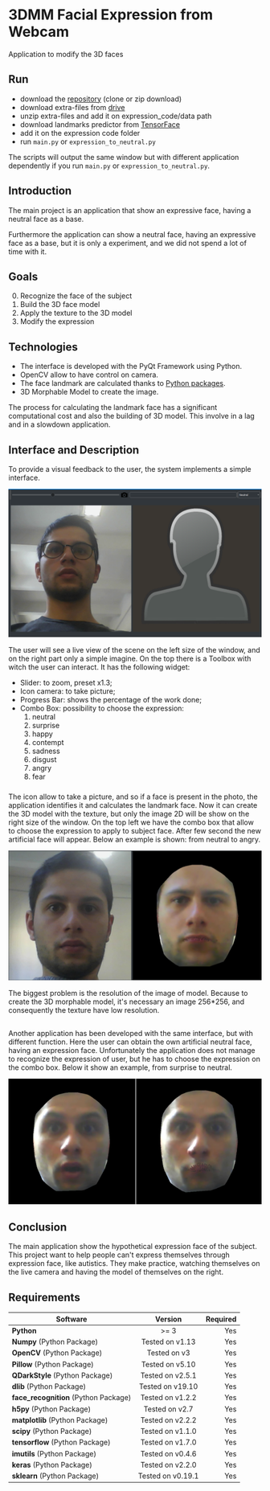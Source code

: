 # 3DMM Facial Expression from Webcam
Application to modify the 3D faces

## Run
- download the [repository](https://github.com/AlessandroSoci/3DMM-Facial-Expression-from-Webcam.git) (clone or zip download)
- download extra-files from [drive](https://drive.google.com/drive/u/1/folders/1W5UEDR_ovW8lOFOL3H3gR1e97cARGCBh)
- unzip extra-files and add it on expression_code/data path
- download landmarks predictor from [TensorFace](https://github.com/AKSHAYUBHAT/TensorFace/blob/master/openface/models/dlib/shape_predictor_68_face_landmarks.dat)
- add it on the expression code folder
- run `main.py` or `expression_to_neutral.py`

The scripts will output the same window but with different application dependently if you run `main.py` or `expression_to_neutral.py`.

## Introduction
The main project is an application that show an expressive face, having a neutral face as a base. 

Furthermore the application can show a neutral face, having an expressive face as a base, but it is only a experiment,
and we did not spend a lot of time with it.

## Goals
0. Recognize the face of the subject
1. Build the 3D face model
2. Apply the texture to the 3D model
3. Modify the expression

## Technologies
- The interface is developed with the PyQt Framework using Python.
- OpenCV allow to have control on camera.
- The face landmark are calculated thanks to [Python packages](https://github.com/ageitgey/face_recognition).
- 3D Morphable Model to create the image.

The process for calculating the landmark face has a significant computational cost and also the building of 3D model.
This involve in a lag and in a slowdown application.

## Interface and Description
To provide a visual feedback to the user, the system implements a simple interface.

![Interfaccia_3DMM.png](./images/Interfaccia_3DMM.PNG)

The user will see a live view of the scene on the left size of the window, and on the right part only a simple imagine.
On the top there is a Toolbox with witch the user can interact. It has the following widget:
- Slider: to zoom, preset x1.3;
- Icon camera: to take picture;
- Progress Bar: shows the percentage of the work done;
- Combo Box: possibility to choose the expression:
    1. neutral
    2. surprise
    3. happy
    4. contempt
    5. sadness
    6. disgust
    7. angry
    8. fear

###
The icon allow to take a picture, and so if a face is present in the photo, the application identifies it and calculates
the landmark face. Now it can create the 3D model with the texture, but only the image 2D will be show on the right size
of the window. On the top left we have the combo box that allow to choose the expression to apply to subject face.
After few second the new artificial face will appear.
Below an example is shown: from neutral to angry.
 
 ![neutral_angry.png](./images/Angry_3DMM.PNG)


The biggest problem is the resolution of the image of model. Because to create the 3D morphable model, it's necessary an
image 256*256, and consequently the texture have low resolution.

##
Another application has been developed with the same interface, but with different function. Here the user can obtain
the own artificial neutral face, having an expression face. Unfortunately the application does not manage to recognize
the expression of user, but he has to choose the expression on the combo box. Below it show an example, from surprise to neutral.

![surprise_neutral.png](./images/face_surprise.PNG)

## Conclusion

The main application show the hypothetical expression face of the subject. This project want to help people can't
express themselves through expression face, like autistics. They make practice, watching themselves on the
live camera and having the model of themselves on the right.

## Requirements

| Software                                                    | Version        | Required |
| ------------------------------------------------------------|:--------------:| --------:|
| **Python**                                                  |     >= 3       |    Yes   |
| **Numpy** (Python Package)                                  |Tested on v1.13 |    Yes   |
| **OpenCV** (Python Package)                                 |Tested on v3    |    Yes   |
| **Pillow** (Python Package)                                 |Tested on v5.10 |    Yes   |
| **QDarkStyle** (Python Package)                             |Tested on v2.5.1|    Yes   |
| **dlib** (Python Package)                                   |Tested on v19.10|    Yes   |
| **face_recognition** (Python Package)                       |Tested on v1.2.2|    Yes   |
| **h5py** (Python Package)                                   |Tested on v2.7  |    Yes   |
| **matplotlib** (Python Package)                             |Tested on v2.2.2|    Yes   |
| **scipy** (Python Package)                                  |Tested on v1.1.0|    Yes   |
| **tensorflow** (Python Package)                             |Tested on v1.7.0|    Yes   |
| **imutils** (Python Package)                                |Tested on v0.4.6|    Yes   |
| **keras** (Python Package)                                  |Tested on v2.2.0|    Yes   |
| **sklearn** (Python Package)                                |Tested on v0.19.1|   Yes   |
